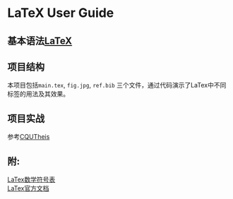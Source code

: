 # LaTeX User Guide

## 基本语法[LaTeX](https://www.yuque.com/aaron-6kyad/qe5tf2)

## 项目结构
本项目包括`main.tex`, `fig.jpg`, `ref.bib` 三个文件，通过代码演示了LaTex中不同标签的用法及其效果。

## 项目实战
参考[CQUTheis](https://github.com/nanmu42/CQUThesis)


## 附:

[LaTex数学符号表](./LaTex_Math.md)<br>
[LaTex官方文档](./usrguide.pdf)
